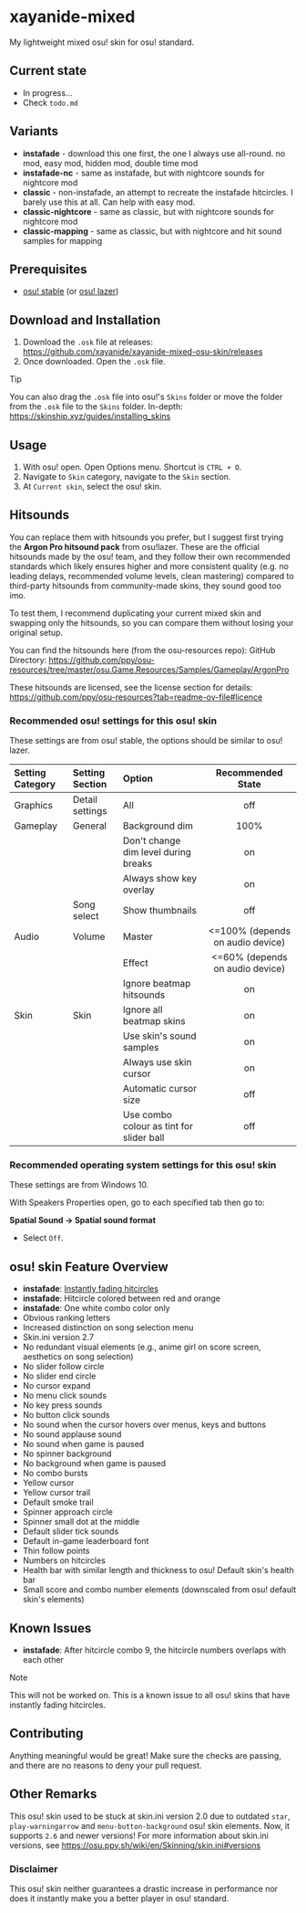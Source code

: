# xayanide-mixed
My lightweight mixed osu! skin for osu! standard.

## Current state
- In progress...
- Check `todo.md`

## Variants
- **instafade** - download this one first, the one I always use all-round. no mod, easy mod, hidden mod, double time mod
- **instafade-nc** - same as instafade, but with nightcore sounds for nightcore mod
- **classic** - non-instafade, an attempt to recreate the instafade hitcircles. I barely use this at all. Can help with easy mod.
- **classic-nightcore** - same as classic, but with nightcore sounds for nightcore mod
- **classic-mapping** - same as classic, but with nightcore and hit sound samples for mapping

## Prerequisites
- [osu! stable](https://osu.ppy.sh/home/download) (or [osu! lazer](https://github.com/ppy/osu))

## Download and Installation

1. Download the `.osk` file at releases: https://github.com/xayanide/xayanide-mixed-osu-skin/releases
2. Once downloaded. Open the `.osk` file.

> [!TIP]
> You can also drag the `.osk` file into osu!'s `Skins` folder or move the folder from the `.osk` file to the `Skins` folder.
> In-depth: https://skinship.xyz/guides/installing_skins

## Usage
1. With osu! open. Open Options menu. Shortcut is `CTRL + O`.
2. Navigate to `Skin` category, navigate to the `Skin` section.
3. At `Current skin`, select the osu! skin.

## Hitsounds
You can replace them with hitsounds you prefer, but I suggest first trying the **Argon Pro hitsound pack** from osu!lazer. These are the official hitsounds made by the osu! team, and they follow their own recommended standards which likely ensures higher and more consistent quality (e.g. no leading delays, recommended volume levels, clean mastering) compared to third-party hitsounds from community-made skins, they sound good too imo.

To test them, I recommend duplicating your current mixed skin and swapping only the hitsounds, so you can compare them without losing your original setup.

You can find the hitsounds here (from the osu-resources repo):
GitHub Directory:
https://github.com/ppy/osu-resources/tree/master/osu.Game.Resources/Samples/Gameplay/ArgonPro

These hitsounds are licensed, see the license section for details:
https://github.com/ppy/osu-resources?tab=readme-ov-file#licence

### Recommended osu! settings for this osu! skin
These settings are from osu! stable, the options should be similar to osu! lazer.

|Setting Category|Setting Section|Option|Recommended State|
| :--- | :--- | :--- | :---: |
| Graphics | Detail settings | All | off |
| Gameplay | General | Background dim | 100% |
| | | Don't change dim level during breaks | on |
| | | Always show key overlay | on |
| | Song select | Show thumbnails | off |
| Audio | Volume | Master | <=100% (depends on audio device) |
| | | Effect | <=60% (depends on audio device) |
| | | Ignore beatmap hitsounds | on |
| Skin | Skin | Ignore all beatmap skins | on |
| | | Use skin's sound samples | on |
| | | Always use skin cursor | on |
| | | Automatic cursor size | off |
| | | Use combo colour as tint for slider ball | off |

### Recommended operating system settings for this osu! skin
These settings are from Windows 10.

With Speakers Properties open, go to each specified tab then go to:

**Spatial Sound -> Spatial sound format**
- Select `Off`.

## osu! skin Feature Overview
- **instafade**: [Instantly fading hitcircles](https://skinship.xyz/guides/insta_fade_hc)
- **instafade**:  Hitcircle colored between red and orange
- **instafade**: One white combo color only
- Obvious ranking letters
- Increased distinction on song selection menu
- Skin.ini version 2.7
- No redundant visual elements (e.g., anime girl on score screen, aesthetics on song selection)
- No slider follow circle
- No slider end circle
- No cursor expand
- No menu click sounds
- No key press sounds
- No button click sounds
- No sound when the cursor hovers over menus, keys and buttons
- No sound applause sound
- No sound when game is paused
- No spinner background
- No background when game is paused
- No combo bursts
- Yellow cursor
- Yellow cursor trail
- Default smoke trail
- Spinner approach circle
- Spinner small dot at the middle
- Default slider tick sounds
- Default in-game leaderboard font
- Thin follow points
- Numbers on hitcircles
- Health bar with similar length and thickness to osu! Default skin's health bar
- Small score and combo number elements (downscaled from osu! default skin's elements)

## Known Issues
- **instafade**: After hitcircle combo 9, the hitcircle numbers overlaps with each other
> [!NOTE]
> This will not be worked on. This is a known issue to all osu! skins that have instantly fading hitcircles.

## Contributing
Anything meaningful would be great! Make sure the checks are passing, and there are no reasons to deny your pull request.

## Other Remarks
This osu! skin used to be stuck at skin.ini version 2.0 due to outdated `star`, `play-warningarrow` and `menu-button-background` osu! skin elements. Now, it supports `2.6` and newer versions! For more information about skin.ini versions, see https://osu.ppy.sh/wiki/en/Skinning/skin.ini#versions

### Disclaimer
This osu! skin neither guarantees a drastic increase in performance nor does it instantly make you a better player in osu! standard.
